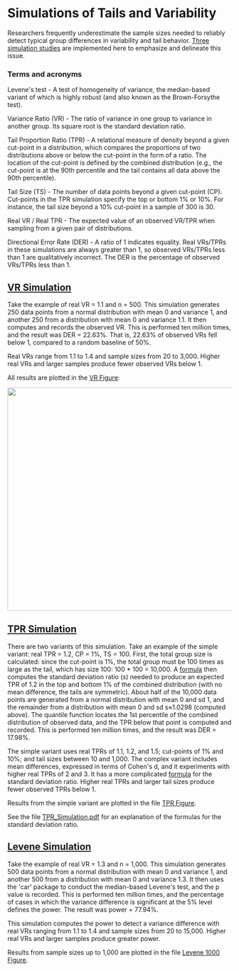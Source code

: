 # Simulations of Tails and Variability
Researchers frequently underestimate the sample sizes needed to reliably detect typical group differences in variability and tail behavior. [Three simulation studies](https://github.com/rjwthree/Tail_Simulations/blob/master/Levene%20VR%20TPR%20sims.R) are implemented here to emphasize and delineate this issue.

### Terms and acronyms

Levene's test - A test of homogeneity of variance, the median-based variant of which is highly robust (and also known as the Brown-Forsythe test).

Variance Ratio (VR) - The ratio of variance in one group to variance in another group. Its square root is the standard deviation ratio.

Tail Proportion Ratio (TPR) - A relational measure of density beyond a given cut-point in a distribution, which compares the proportions of two distributions above or below the cut-point in the form of a ratio. The location of the cut-point is defined by the combined distribution (e.g., the cut-point is at the 90th percentile and the tail contains all data above the 90th percentile).

Tail Size (TS) - The number of data points beyond a given cut-point (CP). Cut-points in the TPR simulation specify the top or bottom 1% or 10%. For instance, the tail size beyond a 10% cut-point in a sample of 300 is 30.

Real VR / Real TPR - The expected value of an observed VR/TPR when sampling from a given pair of distributions.

Directional Error Rate (DER) - A ratio of 1 indicates equality. Real VRs/TPRs in these simulations are always greater than 1, so observed VRs/TPRs less than 1 are qualitatively incorrect. The DER is the percentage of observed VRs/TPRs less than 1.

## [VR Simulation](https://github.com/rjwthree/Tail_Simulations/blob/master/Levene%20VR%20TPR%20sims.R#L9)
Take the example of real VR = 1.1 and n = 500. This simulation generates 250 data points from a normal distribution with mean 0 and variance 1, and another 250 from a distribution with mean 0 and variance 1.1. It then computes and records the observed VR. This is performed ten million times, and the result was DER = 22.63%. That is, 22.63% of observed VRs fell below 1, compared to a random baseline of 50%.

Real VRs range from 1.1 to 1.4 and sample sizes from 20 to 3,000. Higher real VRs and larger samples produce fewer observed VRs below 1.

All results are plotted in the [VR Figure](https://raw.githubusercontent.com/rjwthree/Tail_Simulations/master/VR%20Figure.png):

<p align="center">
<img src="https://github.com/rjwthree/Tail_Simulations/blob/master/VR%20Figure.png" width="817" height="500"/>
</p>

## [TPR Simulation](https://github.com/rjwthree/Tail_Simulations/blob/master/Levene%20VR%20TPR%20sims.R#L58)
There are two variants of this simulation. Take an example of the simple variant: real TPR = 1.2, CP = 1%, TS = 100. First, the total group size is calculated: since the cut-point is 1%, the total group must be 100 times as large as the tail, which has size 100: 100 * 100 = 10,000. A [formula](https://github.com/rjwthree/Tail_Simulations/blob/master/TPR_simulation.pdf) then computes the standard deviation ratio (s) needed to produce an expected TPR of 1.2 in the top and bottom 1% of the combined distribution (with no mean difference, the tails are symmetric). About half of the 10,000 data points are generated from a normal distribution with mean 0 and sd 1, and the remainder from a distribution with mean 0 and sd s≈1.0298 (computed above). The quantile function locates the 1st percentile of the combined distribution of observed data, and the TPR below that point is computed and recorded. This is performed ten million times, and the result was DER = 17.98%.

The simple variant uses real TPRs of 1.1, 1.2, and 1.5; cut-points of 1% and 10%; and tail sizes between 10 and 1,000. The complex variant includes mean differences, expressed in terms of Cohen's d, and it experiments with higher real TPRs of 2 and 3. It has a more complicated [formula](https://github.com/rjwthree/Tail_Simulations/blob/master/TPR_simulation.pdf) for the standard deviation ratio. Higher real TPRs and larger tail sizes produce fewer observed TPRs below 1.

Results from the simple variant are plotted in the file [TPR Figure](https://raw.githubusercontent.com/rjwthree/Tail_Simulations/master/TPR%20Figure.png).

See the file [TPR_Simulation.pdf](https://github.com/rjwthree/Tail_Simulations/blob/master/TPR_simulation.pdf) for an explanation of the formulas for the standard deviation ratio.

## [Levene Simulation](https://github.com/rjwthree/Tail_Simulations/blob/master/Levene%20VR%20TPR%20sims.R#L168)
Take the example of real VR = 1.3 and n = 1,000. This simulation generates 500 data points from a normal distribution with mean 0 and variance 1, and another 500 from a distribution with mean 0 and variance 1.3. It then uses the 'car' package to conduct the median-based Levene's test, and the p value is recorded. This is performed ten million times, and the percentage of cases in which the variance difference is significant at the 5% level defines the power. The result was power = 77.94%.

This simulation computes the power to detect a variance difference with real VRs ranging from 1.1 to 1.4 and sample sizes from 20 to 15,000. Higher real VRs and larger samples produce greater power.

Results from sample sizes up to 1,000 are plotted in the file [Levene 1000 Figure](https://raw.githubusercontent.com/rjwthree/Tail_Simulations/master/Levene%201000%20Figure.png).
